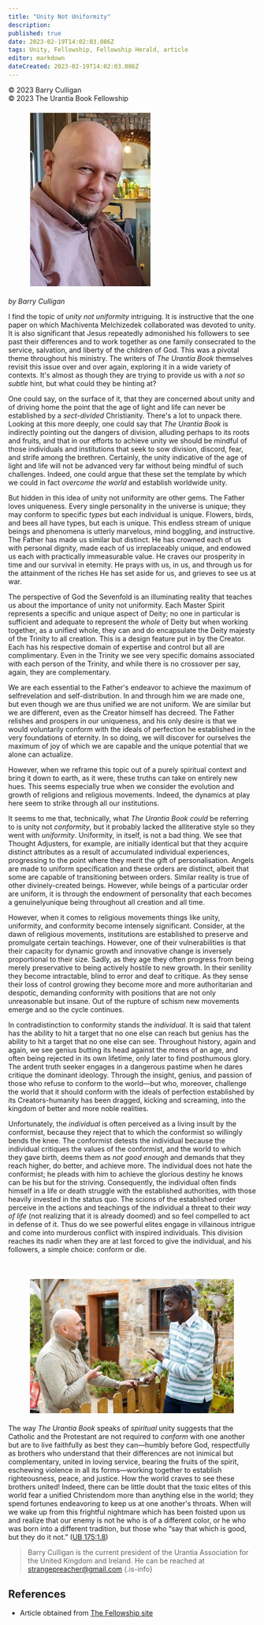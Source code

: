 ```yaml
---
title: "Unity Not Uniformity"
description: 
published: true
date: 2023-02-19T14:02:03.086Z
tags: Unity, Fellowship, Fellowship Herald, article
editor: markdown
dateCreated: 2023-02-19T14:02:03.086Z
---
```


<p class="v-card v-sheet theme--light grey lighten-3 px-2">© 2023 Barry Culligan<br>© 2023 The Urantia Book Fellowship</p>

<figure id="Figure_1" class="image urantiapedia image-style-align-left">
<img src="/image/article/Barry_Culligan/25.jpg">
</figure>

_by Barry Culligan_

I find the topic of _unity not uniformity_ intriguing. It is instructive that the one paper on which Machiventa Melchizedek collaborated was devoted to unity. It is also significant that Jesus repeatedly admonished his followers to see past their differences and to work together as one family consecrated to the service, salvation, and liberty of the children of God. This was a pivotal theme throughout his ministry. The writers of _The Urantia Book_ themselves revisit this issue over and over again, exploring it in a wide variety of contexts. It's almost as though they are trying to provide us with a _not so subtle_ hint, but what could they be hinting at?

One could say, on the surface of it, that they are concerned about unity and of driving home the point that the age of light and life can never be established by a _sect-divided_ Christianity. There's a lot to unpack there. Looking at this more deeply, one could say that _The Urantia Book_ is indirectly pointing out the dangers of division, alluding perhaps to its roots and fruits, and that in our efforts to achieve unity we should be mindful of those individuals and institutions that seek to sow division, discord, fear, and strife among the brethren. Certainly, the unity indicative of the age of light and life will not be advanced very far without being mindful of such challenges. Indeed, one could argue that these set the template by which we could in fact _overcome the world_ and establish worldwide unity.

But hidden in this idea of unity not uniformity are other gems. The Father loves uniqueness. Every single personality in the universe is unique; they may conform to specific _types_ but each individual is unique. Flowers, birds, and bees all have types, but each is unique. This endless stream of unique beings and phenomena is utterly marvelous, mind boggling, and instructive. The Father has made us similar but distinct. He has crowned each of us with personal dignity, made each of us irreplaceably unique, and endowed us each with practically immeasurable value. He craves our prosperity in time and our survival in eternity. He prays with us, in us, and through us for the attainment of the riches He has set aside for us, and grieves to see us at war.

The perspective of God the Sevenfold is an illuminating reality that teaches us about the importance of unity not uniformity. Each Master Spirit represents a specific and unique aspect of Deity; no one in particular is sufficient and adequate to represent the _whole_ of Deity but when working together, as a unified whole, they can and do encapsulate the Deity majesty of the Trinity to all creation. This is a design feature put in by the Creator. Each has his respective domain of expertise and control but all are complimentary. Even in the Trinity we see very specific domains associated with each person of the Trinity, and while there is no crossover per say, again, they are complementary.

We are each essential to the Father's endeavor to achieve the maximum of selfrevelation and self-distribution. In and through him we are made one, but even though we are thus unified we are not uniform. We are similar but we are different, even as the Creator himself has decreed. The Father relishes and prospers in our uniqueness, and his only desire is that we would voluntarily conform with the ideals of perfection he established in the very foundations of eternity. In so doing, we will discover for ourselves the maximum of joy of which we are capable and the unique potential that we alone can actualize.

However, when we reframe this topic out of a purely spiritual context and bring it down to earth, as it were, these truths can take on entirely new hues. This seems especially true when we consider the evolution and growth of religions and religious movements. Indeed, the dynamics at play here seem to strike through all our institutions.

It seems to me that, technically, what _The Urantia Book_ _could_ be referring to is unity not _conformity_, but it probably lacked the alliterative style so they went with _uniformity_. Uniformity, in itself, is not a bad thing. We see that Thought Adjusters, for example, are initially identical but that they acquire distinct attributes as a result of accumulated individual experiences, progressing to the point where they merit the gift of personalisation. Angels are made to uniform specification and these orders are distinct, albeit that some are capable of transitioning between orders. Similar reality is true of other divinely-created beings. However, while beings of a particular order are uniform, it is through the endowment of personality that each becomes a genuinelyunique being throughout all creation and all time.

However, when it comes to religious movements things like unity, uniformity, and conformity become intensely significant. Consider, at the dawn of religious movements, institutions are established to preserve and promulgate certain teachings. However, one of their vulnerabilities is that their capacity for dynamic growth and innovative change is inversely proportional to their size. Sadly, as they age they often progress from being merely preservative to being actively hostile to new growth. In their senility they become intractable, blind to error and deaf to critique. As they sense their loss of control growing they become more and more authoritarian and despotic, demanding conformity with positions that are not only unreasonable but insane. Out of the rupture of schism new movements emerge and so the cycle continues.

In contradistinction to conformity stands the _individual_. It is said that talent has the ability to hit a target that no one else can reach but genius has the ability to hit a target that no one else can see. Throughout history, again and again, we see genius butting its head against the mores of an age, and often being rejected in its own lifetime, only later to find posthumous glory. The ardent truth seeker engages in a dangerous pastime when he dares critique the dominant ideology. Through the insight, genius, and passion of those who refuse to conform to the world—but who, moreover, challenge the world that it should conform with the ideals of perfection established by its Creators-humanity has been dragged, kicking and screaming, into the kingdom of better and more noble realities.

Unfortunately, the _individual_ is often perceived as a living insult by the conformist, because they reject that to which the conformist so willingly bends the knee. The conformist detests the individual because the individual critiques the values of the conformist, and the world to which they gave birth, deems them as _not good enough_ and demands that they reach higher, do better, and achieve more. The individual does not hate the conformist; he pleads with him to achieve the glorious destiny he knows can be his but for the striving. Consequently, the individual often finds himself in a life or death struggle with the established authorities, with those heavily invested in the status quo. The scions of the established order perceive in the actions and teachings of the individual a threat to their _way of life_ (not realizing that it is already doomed) and so feel compelled to act in defense of it. Thus do we see powerful elites engage in villainous intrigue and come into murderous conflict with inspired individuals. This division reaches its nadir when they are at last forced to give the individual, and his followers, a simple choice: conform or die.

<br style="clear:both;"/>

<figure id="Figure_1" class="image urantiapedia">
<img src="/image/article/Barry_Culligan/26.jpg">
</figure>

The way _The Urantia Book_ speaks of _spiritual_ unity suggests that the Catholic and the Protestant are not required to _conform_ with one another but are to live faithfully as best they can—humbly before God, respectfully as brothers who understand that their differences are not inimical but complementary, united in loving service, bearing the fruits of the spirit, eschewing violence in all its forms—working together to establish righteousness, peace, and justice. How the world craves to see these brothers united! Indeed, there can be little doubt that the toxic elites of this world fear a unified Christendom more than anything else in the world; they spend fortunes endeavoring to keep us at one another's throats. When will we wake up from this frightful nightmare which has been foisted upon us and realize that our enemy is not he who is of a different color, or he who was born into a different tradition, but those who “say that which is good, but they do it not.” (<a id="a44_982"></a>[UB 175:1.8](/en/The_Urantia_Book/175#p1_8))

> Barry Culligan is the current president of the Urantia Association for the United Kingdom and Ireland. He can be reached at strangepreacher@gmail.com
{.is-info}

## References

- Article obtained from [The Fellowship site](https://urantia-book.org/archive/newsletters/herald/)